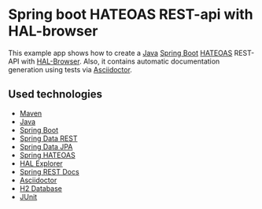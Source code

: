 # Spring boot HATEOAS REST-api with HAL-browser

This example app shows how to create a [Java](https://www.oracle.com/ru/java/technologies/)
 [Spring Boot](https://spring.io/projects/spring-boot) [HATEOAS](https://spring.io/projects/spring-hateoas) 
 REST-API with [HAL-Browser](https://docs.pact.io/pact_broker/administration/). 
Also, it contains automatic documentation generation using tests via [Asciidoctor](https://asciidoctor.org/docs/asciidoctorj/).

## Used technologies
* [Maven](https://maven.apache.org/) 
* [Java](https://www.oracle.com/ru/java/technologies/) 
* [Spring Boot](https://spring.io/projects/spring-boot) 
* [Spring Data REST](https://spring.io/projects/spring-data-rest)
* [Spring Data JPA](https://spring.io/projects/spring-data-rest)
* [Spring HATEOAS](https://spring.io/projects/spring-hateoas)
* [HAL Explorer](https://github.com/toedter/hal-explorer)
* [Spring REST Docs](https://spring.io/projects/spring-restdocs)
* [Asciidoctor](https://asciidoctor.org/)
* [H2 Database](https://www.h2database.com/html/main.html)
* [JUnit](https://junit.org/junit4/)

